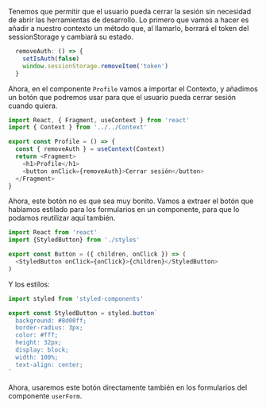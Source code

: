 Tenemos que permitir que el usuario pueda cerrar la sesión sin necesidad de abrir las herramientas de desarrollo. Lo primero que vamos a hacer es añadir a nuestro contexto un método que, al llamarlo, borrará el token del sessionStorage y cambiará su estado.

```js
  removeAuth: () => {
    setIsAuth(false)
    window.sessionStorage.removeItem('token')
  }
```

Ahora, en el componente `Profile` vamos a importar el Contexto, y añadimos un botón que podremos usar para que el usuario pueda cerrar sesión cuando quiera.

```js
import React, { Fragment, useContext } from 'react'
import { Context } from '../../Context'

export const Profile = () => {
  const { removeAuth } = useContext(Context)
  return <Fragment>
    <h1>Profile</h1>
    <button onClick={removeAuth}>Cerrar sesión</button>
  </Fragment>
}
```

Ahora, este botón no es que sea muy bonito. Vamos a extraer el botón que habíamos estilado para los formularios en un componente, para que lo podamos reutilizar aquí también.

```js
import React from 'react'
import {StyledButton} from './styles'

export const Button = ({ children, onClick }) => (
  <StyledButton onClick={onClick}>{children}</StyledButton>
)
```

Y los estilos:
```js
import styled from 'styled-components'

export const StyledButton = styled.button`
  background: #8d00ff;
  border-radius: 3px;
  color: #fff;
  height: 32px;
  display: block;
  width: 100%;
  text-align: center;
`
```

Ahora, usaremos este botón directamente también en los formularios del componente `userForm`.